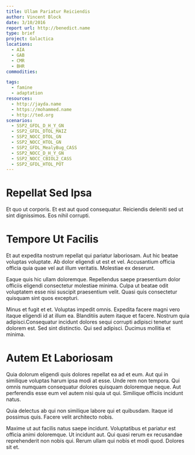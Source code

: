 ```yaml
---
title: Ullam Pariatur Reiciendis
author: Vincent Block
date: 3/10/2016
report url: http://benedict.name
type: brief
project: Galactica
locations:
  - AIA
  - GAB
  - CMR
  - BHR
commodities:

tags:
  - famine
  - adaptation
resources:
  - http://jayda.name
  - https://mohammed.name
  - http://ted.org
scenarios:
  - SSP2_GFDL_D_H_Y_GN
  - SSP2_GFDL_DTOL_MAIZ
  - SSP2_NOCC_DTOL_GN
  - SSP2_NOCC_HTOL_GN
  - SSP2_GFDL_MealyBug_CASS
  - SSP2_NOCC_D_H_Y_GN
  - SSP2_NOCC_CBIOL2_CASS
  - SSP2_GFDL_HTOL_POT
---
```

# Repellat Sed Ipsa
Et quo ut corporis. Et est aut quod consequatur. Reiciendis deleniti sed ut sint dignissimos. Eos nihil corrupti.

# Tempore Ut Facilis
Et aut expedita nostrum repellat qui pariatur laboriosam. Aut hic beatae voluptas voluptate. Ab dolor eligendi ut est et vel. Accusantium officia officia quia quae vel aut illum veritatis. Molestiae ex deserunt.
 Eaque quis hic ullam doloremque. Repellendus saepe praesentium dolor officiis eligendi consectetur molestiae minima. Culpa ut beatae odit voluptatem esse nisi suscipit praesentium velit. Quasi quis consectetur quisquam sint quos excepturi.
 Minus et fugit et et. Voluptas impedit omnis. Expedita facere magni vero itaque eligendi id at illum ea. Blanditiis autem itaque et facere. Nostrum quia adipisci.Consequatur incidunt dolores sequi corrupti adipisci tenetur sunt dolorem est. Sed sint distinctio. Qui sed adipisci. Ducimus mollitia et minima.

# Autem Et Laboriosam
Quia dolorum eligendi quis dolores repellat ea ad et eum. Aut qui in similique voluptas harum ipsa modi at esse. Unde rem non tempora. Qui omnis numquam consequatur dolores quisquam doloremque neque. Aut perferendis esse eum vel autem nisi quia ut qui. Similique officiis incidunt natus.
 Quia delectus ab qui non similique labore qui et quibusdam. Itaque id possimus quis. Facere velit architecto nobis.
 Maxime ut aut facilis natus saepe incidunt. Voluptatibus et pariatur est officia animi doloremque. Ut incidunt aut. Qui quasi rerum ex recusandae reprehenderit non nobis qui. Rerum ullam qui nobis et modi quod. Dolores sit et.
